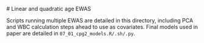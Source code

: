 # Linear and quadratic age EWAS

Scripts running multiple EWAS are detailed in this directory, including PCA and WBC calculation steps ahead to use as covariates.
Final models used in paper are detailed in `07_01_cpg2_models.R/.sh/.py`. 